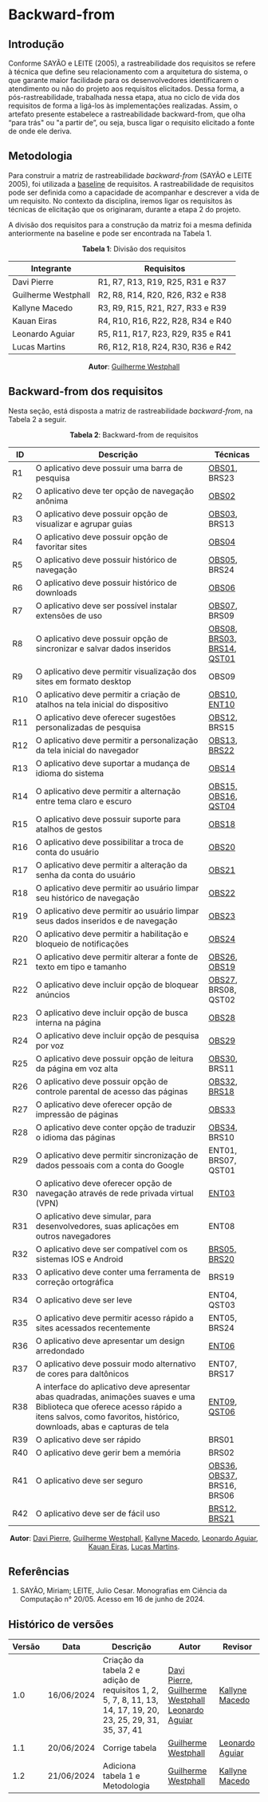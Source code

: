 # Backward-from

## Introdução

Conforme SAYÃO e LEITE (2005), a rastreabilidade dos requisitos se refere à técnica que define seu relacionamento com a arquitetura do sistema, o que garante maior facilidade para os desenvolvedores identificarem o atendimento ou não do projeto aos requisitos elicitados. Dessa forma, a pós-rastreabilidade, trabalhada nessa etapa, atua no ciclo de vida dos requisitos de forma a ligá-los às implementações realizadas.
Assim, o artefato presente estabelece a rastreabilidade backward-from, que olha “para trás" ou "a partir de”, ou seja, busca ligar o requisito elicitado a fonte de onde ele deriva. 


## Metodologia

Para construir a matriz de rastreabilidade *backward-from* (SAYÃO e LEITE 2005), foi utilizada a [baseline](./baseline.md) de requisitos. A rastreabilidade de requisitos pode ser definida como a capacidade de acompanhar e descrever a vida de um requisito. No contexto da disciplina, iremos ligar os requisitos às técnicas de elicitação que os originaram, durante a etapa 2 do projeto.

A divisão dos requisitos para a construção da matriz foi a mesma definida anteriormente na baseline e pode ser encontrada na Tabela 1.

<center>

**Tabela 1**: Divisão dos requisitos

| Integrante          | Requisitos                        |
| ------------------- | --------------------------------- |
| Davi Pierre         | R1, R7, R13, R19, R25, R31 e R37  |
| Guilherme Westphall | R2, R8, R14, R20, R26, R32 e R38  |
| Kallyne Macedo      | R3, R9, R15, R21, R27, R33 e R39  |
| Kauan Eiras         | R4, R10, R16, R22, R28, R34 e R40 |
| Leonardo Aguiar     | R5, R11, R17, R23, R29, R35 e R41 |
| Lucas Martins       | R6, R12, R18, R24, R30, R36 e R42 |

**Autor**: [Guilherme Westphall](https://github.com/west7)

</center>

## Backward-from dos requisitos

Nesta seção, está disposta a matriz de rastreabilidade *backward-from*, na Tabela 2 a seguir.

<center>

**Tabela 2**: Backward-from de requisitos
<!-- 
| Requisito | Descrição                                                                        | Questionário                                              | Brainstorming                                                                                                                                                  | Entrevista                                       | Observação                                                                                                                                                             |
| --------- | -------------------------------------------------------------------------------- | --------------------------------------------------------- | -------------------------------------------------------------------------------------------------------------------------------------------------------------- | ------------------------------------------------ | ---------------------------------------------------------------------------------------------------------------------------------------------------------------------- |
| R1        | O aplicativo deve possuir uma barra de pesquisa                                  | NA                                                        | [BRS23](/docs/elicitacao/tecnicas/brainstorming.md)                                                                                                            | NA                                               | [OBS01](/docs/elicitacao/tecnicas/observacao.md)                                                                                                                       |
| R2        | O aplicativo deve ter opção de navegação anônima                                 | NA                                                        | NA                                                                                                                                                             | NA                                               | [OBS02](/docs/elicitacao/tecnicas/observacao#requisitos_elicitados)                                                                                                    |
| R3        | Descrição do R3                                                                  | NA                                                        | NA                                                                                                                                                             | NA                                               | NA                                                                                                                                                                     |
| R4        | Descrição do R4                                                                  | NA                                                        | NA                                                                                                                                                             | NA                                               | NA                                                                                                                                                                     |
| R5        | O aplicativo deve possuir histórico de navegação                                 | NA                                                        | [BRS24](/docs/elicitacao/tecnicas/brainstorming.md)                                                                                                            | NA                                               | [OBS05](/docs/elicitacao/tecnicas/observacao#requisitos_elicitados)                                                                                                    |
| R6        | O aplicativo deve possuir histórico de downloads                                 | NA                                                        | NA                                                                                                                                                             | NA                                               | NA                                                                                                                                                                     |
| R7        | O aplicativo deve ser possível instalar extensões de uso                         | NA                                                        | [BRS09](/docs/elicitacao/tecnicas/brainstorming.md)                                                                                                            | NA                                               | [OBS07](/docs/elicitacao/tecnicas/observacao.md)                                                                                                                       |
| R8        | O aplicativo deve possuir opção de sincronizar e salvar dados inseridos          | [QST01](../elicitacao/tecnicas/questionario.md#resultado) | [BRS03, BRS14](../elicitacao/tecnicas/brainstorming#tabela-2-requisitos-elicitados)                                                                            | NA                                               | [OBS08](../elicitacao/tecnicas/observacao#requisitos_elicitados)                                                                                                       |
| R9        | Descrição do R9                                                                  | NA                                                        | NA                                                                                                                                                             | NA                                               | NA                                                                                                                                                                     |
| R10       | Descrição do R10                                                                 | NA                                                        | NA                                                                                                                                                             | NA                                               | NA                                                                                                                                                                     |
| R11       | O aplicativo deve oferecer sugestões personalizadas de pesquisa                  | NA                                                        | [BRS15](../elicitacao/tecnicas/brainstorming#tabela-2-requisitos-elicitados)                                                                                   | NA                                               | [OBS12](/docs/elicitacao/tecnicas/observacao.md)                                                                                                                       |
| R12       | Descrição do R12                                                                 | NA                                                        | NA                                                                                                                                                             | NA                                               | NA                                                                                                                                                                     |
| R13       | O aplicativo deve suportar a mudança de idioma do sistema                        | NA                                                        | NA                                                                                                                                                             | NA                                               | [OBS14](/docs/elicitacao/tecnicas/observacao.md)                                                                                                                       |
| R14       | O aplicativo deve permitir a alternação entre tema claro e escuro                | [QST04](../elicitacao/tecnicas/questionario.md#resultado) | NA                                                                                                                                                             | NA                                               | [OBS15, OBS16](../elicitacao/tecnicas/observacao.md#tabela-2-requisitos-funcionais)                                                                                    |
| R15       | Descrição do R15                                                                 | NA                                                        | NA                                                                                                                                                             | NA                                               | NA                                                                                                                                                                     |
| R16       | Descrição do R16                                                                 | NA                                                        | NA                                                                                                                                                             | NA                                               | NA                                                                                                                                                                     |
| R17       | O aplicativo deve permitir a alteração da senha da conta do usuário              | NA                                                        | NA                                                                                                                                                             | NA                                               | [OBS21](/docs/elicitacao/tecnicas/observacao.md)                                                                                                                       |
| R18       | Descrição do R18                                                                 | NA                                                        | NA                                                                                                                                                             | NA                                               | NA                                                                                                                                                                     |
| R19       | O aplicativo deve permitir ao usuário limpar seus dados inseridos e de navegação | NA                                                        | NA                                                                                                                                                             | NA                                               | [OBS23](/docs/elicitacao/tecnicas/observacao.md)                                                                                                                       |
| R20       | O aplicativo deve ser permitir a habilitação e bloqueio de notificações          | NA                                                        | NA                                                                                                                                                             | NA                                               | [OBS24](../elicitacao/tecnicas/observacao.md#tabela-2-requisitos-funcionais)                                                                                           |
| R21       | Descrição do R21                                                                 | NA                                                        | NA                                                                                                                                                             | NA                                               | NA                                                                                                                                                                     |
| R22       | Descrição do R22                                                                 | NA                                                        | NA                                                                                                                                                             | NA                                               | NA                                                                                                                                                                     |
| R23       | O aplicativo deve incluir opção de busca interna na página                       | NA                                                        | NA                                                                                                                                                             | NA                                               | [OBS28](/docs/elicitacao/tecnicas/observacao.md)                                                                                                                       |
| R24       | Descrição do R24                                                                 | NA                                                        | NA                                                                                                                                                             | NA                                               | NA                                                                                                                                                                     |
| R25       | O aplicativo deve possuir opção de leitura da página em voz alta                 | NA                                                        | [BRS11](../elicitacao/tecnicas/brainstorming#tabela-2-requisitos-elicitados)                                                                                   | NA                                               | [OBS30](/docs/elicitacao/tecnicas/observacao.md)                                                                                                                       |
| R26       | Descrição do R26                                                                 | NA                                                        | NA                                                                                                                                                             | NA                                               | NA                                                                                                                                                                     |
| R27       | Descrição do R27                                                                 | NA                                                        | NA                                                                                                                                                             | NA                                               | NA                                                                                                                                                                     |
| R28       | Descrição do R28                                                                 | NA                                                        | NA                                                                                                                                                             | NA                                               | NA                                                                                                                                                                     |
| R29       | O aplicativo deve permitir sincronização de dados pessoais com a conta do Google | [QST01](../elicitacao/tecnicas/questionario.md#resultado) | [BRS07](../elicitacao/tecnicas/brainstorming#tabela-2-requisitos-elicitados)                                                                                   | [ENT01](/docs/elicitacao/tecnicas/entrevista.md) | NA                                                                                                                                                                     |
| R30       | Descrição do R30                                                                 | NA                                                        | NA                                                                                                                                                             | NA                                               | NA                                                                                                                                                                     |
| R31       | Capacidade de usar aplicações em outros navegadores                              | NA                                                        | NA                                                                                                                                                             | [ENT08](/docs/elicitacao/tecnicas/entrevista.md) | NA                                                                                                                                                                     |
| R32       | Descrição do R32                                                                 | NA                                                        | NA                                                                                                                                                             | NA                                               | NA                                                                                                                                                                     |
| R33       | Descrição do R33                                                                 | NA                                                        | NA                                                                                                                                                             | NA                                               | NA                                                                                                                                                                     |
| R34       | Descrição do R34                                                                 | NA                                                        | NA                                                                                                                                                             | NA                                               | NA                                                                                                                                                                     |
| R35       | O aplicativo deve permitir acesso rápido a sites acessados recentemente          | [ENT05](/docs/elicitacao/tecnicas/entrevista.md)          | NA                                                                                                                                                             | NA                                               | [OBS11](/docs/elicitacao/tecnicas/observacao.md)                                                                                                                       |
| R36       | Descrição do R36                                                                 | NA                                                        | NA                                                                                                                                                             | NA                                               | NA                                                                                                                                                                     |
| R37       | O aplicativo deve possuir modo alternativo de cores para daltônicos              | [QST04](../elicitacao/tecnicas/questionario.md#resultado) | [BRS17](../elicitacao/tecnicas/brainstorming#tabela-2-requisitos-elicitados)                                                                                   | [ENT07](/docs/elicitacao/tecnicas/entrevista.md) | NA                                                                                                                                                                     |
| R38       | Descrição do R38                                                                 | NA                                                        | NA                                                                                                                                                             | NA                                               | NA                                                                                                                                                                     |
| R39       | Descrição do R39                                                                 | NA                                                        | NA                                                                                                                                                             | NA                                               | NA                                                                                                                                                                     |
| R40       | Descrição do R40                                                                 | NA                                                        | NA                                                                                                                                                             | NA                                               | NA                                                                                                                                                                     |
| R41       | O aplicativo deve ser seguro                                                     | NA                                                        | [BRS06](../elicitacao/tecnicas/brainstorming#tabela-2-requisitos-elicitados) <br> [BRS16](../elicitacao/tecnicas/brainstorming#tabela-2-requisitos-elicitados) | NA                                               | [OBS36](../elicitacao/tecnicas/observacao.md#tabela-3-requisitos-não-funcionais) <br> [OBS37](../elicitacao/tecnicas/observacao.md#tabela-3-requisitos-não-funcionais) |
| R42       | Descrição do R42                                                                 | NA                                                        | NA                                                                                                                                                             | NA                                               | NA                                                                                                                                                                     |
 -->


 | ID  | Descrição                                                                                                                                                                                           | Técnicas                                                                                                                                                                                                                        |
 | --- | --------------------------------------------------------------------------------------------------------------------------------------------------------------------------------------------------- | ------------------------------------------------------------------------------------------------------------------------------------------------------------------------------------------------------------------------------- |
 | R1  | O aplicativo deve possuir uma barra de pesquisa                                                                                                                                                     | [OBS01](../elicitacao/tecnicas/observacao.md#requisitos_elicitados), BRS23                                                                                                                                                      |
 | R2  | O aplicativo deve ter opção de navegação anônima                                                                                                                                                    | [OBS02](../elicitacao/tecnicas/observacao.md#tabela-2-requisitos-funcionais)                                                                                                                                                    |
 | R3  | O aplicativo deve possuir opção de visualizar e agrupar guias                                                                                                                                       | [OBS03](../elicitacao/tecnicas/observacao.md#requisitos_elicitados), BRS13                                                                                                                                                         |
 | R4  | O aplicativo deve possuir opção de favoritar sites                                                                                                                                                  | [OBS04](../elicitacao/tecnicas/observacao.md#requisitos_elicitados)                                                                                                                                                                |
 | R5  | O aplicativo deve possuir histórico de navegação                                                                                                                                                    | [OBS05](../elicitacao/tecnicas/observacao.md#requisitos_elicitados), BRS24                                                                                                                                                         |
 | R6  | O aplicativo deve possuir histórico de downloads                                                                                                                                                    | [OBS06](../elicitacao/tecnicas/observacao.md#requisitos_elicitados)                                                                                                                                                                |
 | R7  | O aplicativo deve ser possível instalar extensões de uso                                                                                                                                            | [OBS07](../elicitacao/tecnicas/observacao.md#requisitos_elicitados), BRS09                                                                                                                                                         |
 | R8  | O aplicativo deve possuir opção de  sincronizar e salvar dados inseridos                                                                                                                            | [OBS08](../elicitacao/tecnicas/observacao.md#tabela-2-requisitos-funcionais), [BRS03, BRS14](../elicitacao/tecnicas/brainstorming.md#tabela-2-requisitos-elicitados), [QST01](../elicitacao/tecnicas/questionario.md#resultado) |
 | R9  | O aplicativo deve permitir visualização dos sites em formato desktop                                                                                                                                | OBS09                                                                                                                                                                                                                           |
 | R10 | O aplicativo deve permitir a criação de atalhos na tela inicial do dispositivo                                                                                                                      | [OBS10](../elicitacao/tecnicas/observacao.md#requisitos_elicitados), [ENT10](../elicitacao/tecnicas/entrevista.md#tabela-6-requisitos-elicitados-na-entrevista)                                                                    |  |
 | R11 | O aplicativo deve oferecer sugestões personalizadas de pesquisa                                                                                                                                     | [OBS12](../elicitacao/tecnicas/observacao.md#requisitos_elicitados), BRS15                                                                                                                                                         |
 | R12 | O aplicativo deve permitir a personalização da tela inicial do navegador                                                                                                                            | [OBS13](../elicitacao/tecnicas/observacao.md#requisitos_elicitados), [BRS22](../elicitacao/tecnicas/brainstorming.md#tabela-2-requisitos-elicitados)                                                                                  |
 | R13 | O aplicativo deve suportar a mudança de idioma do sistema                                                                                                                                           | [OBS14](../elicitacao/tecnicas/observacao.md#requisitos_elicitados)                                                                                                                                                                |
 | R14 | O aplicativo deve permitir a alternação entre tema claro e escuro                                                                                                                                   | [OBS15, OBS16](../elicitacao/tecnicas/observacao.md#tabela-2-requisitos-funcionais), [QST04](../elicitacao/tecnicas/questionario.md#resultado)                                                                                  |
 | R15 | O aplicativo deve possuir suporte para atalhos de gestos                                                                                                                                            | [OBS18](../elicitacao/tecnicas/observacao.md#requisitos_elicitados)                                                                                                                                                                |
 | R16 | O aplicativo deve possibilitar a troca de conta do usuário                                                                                                                                          | [OBS20](../elicitacao/tecnicas/observacao.md#requisitos_elicitados)                                                                                                                                                                |
 | R17 | O aplicativo deve permitir a alteração da senha da conta do usuário                                                                                                                                 | [OBS21](../elicitacao/tecnicas/observacao.md#requisitos_elicitados)                                                                                                                                                                |
 | R18 | O aplicativo deve permitir ao usuário limpar seu histórico de navegação                                                                                                                             | [OBS22](../elicitacao/tecnicas/observacao.md#requisitos_elicitados)                                                                                                                                                                |
 | R19 | O aplicativo deve permitir ao usuário limpar seus dados inseridos e de navegação                                                                                                                    | [OBS23](../elicitacao/tecnicas/observacao.md#requisitos_elicitados)                                                                                                                                                                |
 | R20 | O aplicativo deve permitir a habilitação e bloqueio de notificações                                                                                                                                 | [OBS24](../elicitacao/tecnicas/observacao.md#requisitos_elicitados)                                                                                                                                                             |
 | R21 | O aplicativo deve permitir alterar a fonte de texto em tipo e tamanho                                                                                                                               | [OBS26](../elicitacao/tecnicas/observacao.md#requisitos_elicitados), [OBS19](../elicitacao/tecnicas/observacao.md#requisitos_elicitados)                                                                                              |
 | R22 | O aplicativo deve incluir opção de bloquear anúncios                                                                                                                                                | [OBS27](../elicitacao/tecnicas/observacao.md#requisitos_elicitados), BRS08, QST02                                                                                                                                                  |
 | R23 | O aplicativo deve incluir opção de busca interna na página                                                                                                                                          | [OBS28](../elicitacao/tecnicas/observacao.md#requisitos_elicitados)                                                                                                                                                                |
 | R24 | O aplicativo deve incluir opção de pesquisa por voz                                                                                                                                                 | [OBS29](../elicitacao/tecnicas/observacao.md#requisitos_elicitados)                                                                                                                                                                |
 | R25 | O aplicativo deve possuir opção de leitura da página em voz alta                                                                                                                                    | [OBS30](../elicitacao/tecnicas/observacao.md#requisitos_elicitados), BRS11                                                                                                                                                         |
 | R26 | O aplicativo deve possuir opção de controle parental de acesso das páginas                                                                                                                          | [OBS32](../elicitacao/tecnicas/observacao.md#tabela-2-requisitos-funcionais), [BRS18](../elicitacao/tecnicas/brainstorming.md#tabela-2-requisitos-elicitados)                                                                   |
 | R27 | O aplicativo deve oferecer opção de impressão de páginas                                                                                                                                            | [OBS33](../elicitacao/tecnicas/observacao.md#requisitos_elicitados)                                                                                                                                                                |
 | R28 | O aplicativo deve conter opção de traduzir o idioma das páginas                                                                                                                                     | [OBS34](../elicitacao/tecnicas/observacao.md#requisitos_elicitados), BRS10                                                                                                                                                         |
 | R29 | O aplicativo deve permitir sincronização de dados pessoais com a conta do Google                                                                                                                    | ENT01, BRS07, QST01                                                                                                                                                                                                             |
 | R30 | O aplicativo deve oferecer opção de navegação através de rede privada virtual (VPN)                                                                                                                 | [ENT03](../elicitacao/tecnicas/entrevista.md#tabela-6-requisitos-elicitados-na-entrevista)                                                                                                                                      |
 | R31 | O aplicativo deve simular, para desenvolvedores, suas aplicações em outros navegadores                                                                                                              | ENT08                                                                                                                                                                                                                           |
 | R32 | O aplicativo deve ser compatível com os sistemas IOS e Android                                                                                                                                      | [BRS05, BRS20](../elicitacao/tecnicas/brainstorming.md#tabela-2-requisitos-elicitados)                                                                                                                                          |
 | R33 | O aplicativo deve conter uma ferramenta de correção ortográfica                                                                                                                                     | BRS19                                                                                                                                                                                                                           |
 | R34 | O aplicativo deve ser leve                                                                                                                                                                          | ENT04, QST03                                                                                                                                                                                                                    |
 | R35 | O aplicativo deve permitir acesso rápido a sites acessados recentemente                                                                                                                             | ENT05, BRS24                                                                                                                                                                                                                    |
 | R36 | O aplicativo deve apresentar um design arredondado                                                                                                                                                  | [ENT06](../elicitacao/tecnicas/entrevista.md#tabela-6-requisitos-elicitados-na-entrevista)                                                                                                                                      |
 | R37 | O aplicativo deve possuir modo alternativo de cores para daltônicos                                                                                                                                 | ENT07, BRS17                                                                                                                                                                                                                    |
 | R38 | A interface do aplicativo deve apresentar abas quadradas, animações suaves e uma Biblioteca que oferece acesso rápido a itens salvos, como favoritos, histórico, downloads, abas e capturas de tela | [ENT09](../elicitacao/tecnicas/entrevista.md#tabela-6-requisitos-elicitados-na-entrevista), [QST06](../elicitacao/tecnicas/questionario.md#tabela-3-requisitos-elicitados-na-entrevista)                                        |
 | R39 | O aplicativo deve ser rápido                                                                                                                                                                        | BRS01                                                                                                                                                                                                                           |
 | R40 | O aplicativo deve gerir bem a memória                                                                                                                                                               | BRS02                                                                                                                                                                                                                           |
 | R41 | O aplicativo deve ser seguro                                                                                                                                                                        | [OBS36](../elicitacao/tecnicas/observacao.md#requisitos_elicitados), [OBS37](../elicitacao/tecnicas/observacao.md#requisitos_elicitados), BRS16, BRS06                                                                                |
 | R42 | O aplicativo deve ser de fácil uso                                                                                                                                                                  | [BRS12, BRS21](../elicitacao/tecnicas/brainstorming.md#tabela-2-requisitos-elicitados)                                                                                                                                             |


**Autor**: [Davi Pierre](https://github.com/DaviPierre), [Guilherme Westphall](https://github.com/west7), [Kallyne Macedo](https://github.com/kalipassos), [Leonardo Aguiar](https://github.com/Leonardo0o0), [Kauan Eiras](https://github.com/kauaneiras), [Lucas Martins](https://github.com/martinsglucas).
</center>



## Referências

1. SAYÃO, Miriam; LEITE, Julio Cesar. Monografias em Ciência da Computação n° 20/05. Acesso em 16 de junho de 2024.



## Histórico de versões

| Versão | Data       | Descrição                                                                                                    | Autor                                                                                                                                           | Revisor                                           |
| ------ | ---------- | ------------------------------------------------------------------------------------------------------------ | ----------------------------------------------------------------------------------------------------------------------------------------------- | ------------------------------------------------- |
| 1.0    | 16/06/2024 | Criação da tabela 2 e adição de requisitos 1, 2, 5, 7, 8, 11, 13, 14, 17, 19, 20, 23, 25, 29, 31, 35, 37, 41 | [Davi Pierre](https://github.com/DaviPierre), [Guilherme Westphall](https://github.com/west7) [Leonardo Aguiar](https://github.com/Leonardo0o0) | [Kallyne Macedo](https://github.com/kalipassos)   |
| 1.1    | 20/06/2024 | Corrige tabela                                                                                               | [Guilherme Westphall](https://github.com/west7)                                                                                                 | [Leonardo Aguiar](https://github.com/Leonardo0o0) |
| 1.2    | 21/06/2024 | Adiciona tabela 1  e Metodologia                                   | [Guilherme Westphall](https://github.com/west7) | [Kallyne Macedo](https://github.com/kalipassos)   |